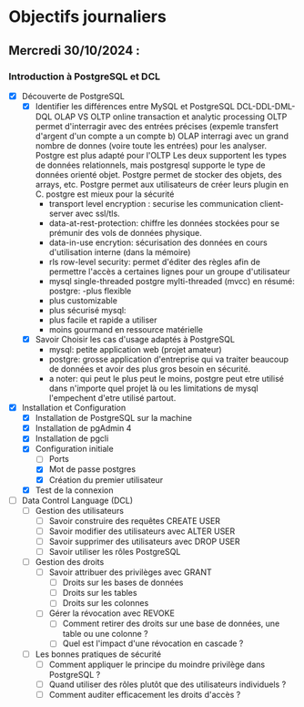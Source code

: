 # Objectifs journaliers

## Mercredi 30/10/2024 :

### Introduction à PostgreSQL et DCL

- [x] Découverte de PostgreSQL
  - [x] Identifier les différences entre MySQL et PostgreSQL
    DCL-DDL-DML-DQL
    OLAP VS OLTP
    online transaction et analytic processing
    OLTP permet d'interragir avec des entrées précises (expemle transfert d'argent d'un compte a un compte b)
    OLAP interragi avec un grand nombre de donnes (voire toute les entrées) pour les analyser.
    Postgre est plus adapté pour l'OLTP
    Les deux supportent les types de données relationnels, mais postgresql supporte le type de données orienté objet.
    Postgre permet de stocker des objets, des arrays, etc.
    Postgre permet aux utilisateurs de créer leurs plugin en C.
    postgre est mieux pour la sécurité
    - transport level encryption : securise les communication client-server avec ssl/tls.
    - data-at-rest-protection: chiffre les données stockées pour se prémunir des vols de données physique.
    - data-in-use encrytion: sécurisation des données en cours d'utilisation interne (dans la mémoire)
    - rls row-level security: permet d'éditer des règles afin de permettre l'accès a certaines lignes pour un groupe d'utilisateur
    - mysql single-threaded postgre mylti-threaded (mvcc)
    en résumé:
    postgre:
    -plus flexible
    - plus customizable
    - plus sécurisé
    mysql:
    - plus facile et rapide a utiliser
    - moins gourmand en ressource matérielle
  - [x] Savoir Choisir les cas d'usage adaptés à PostgreSQL
    - mysql: petite application web (projet amateur)
    - postgre: grosse application d'entreprise qui va traiter beaucoup de données et avoir des plus gros besoin en sécurité.
    - a noter: qui peut le plus peut le moins, postgre peut etre utilisé dans n'importe quel projet là ou les limitations de mysql l'empechent d'etre utilisé partout.

- [x] Installation et Configuration
  - [x] Installation de PostgreSQL sur la machine
  - [x] Installation de pgAdmin 4
  - [x] Installation de pgcli
  - [x] Configuration initiale
    - [ ] Ports
    - [x] Mot de passe postgres
    - [x] Création du premier utilisateur
  - [x] Test de la connexion

- [ ] Data Control Language (DCL)
  - [ ] Gestion des utilisateurs
    - [ ] Savoir construire des requêtes CREATE USER
    - [ ] Savoir modifier des utilisateurs avec ALTER USER
    - [ ] Savoir supprimer des utilisateurs avec DROP USER
    - [ ] Savoir utiliser les rôles PostgreSQL
  
  - [ ] Gestion des droits
    - [ ] Savoir attribuer des privilèges avec GRANT
      - [ ] Droits sur les bases de données
      - [ ] Droits sur les tables
      - [ ] Droits sur les colonnes
    - [ ] Gérer la révocation avec REVOKE
      - [ ] Comment retirer des droits sur une base de données, une table ou une colonne ?
      - [ ] Quel est l'impact d'une révocation en cascade ?

  - [ ] Les bonnes pratiques de sécurité
    - [ ] Comment appliquer le principe du moindre privilège dans PostgreSQL ?
    - [ ] Quand utiliser des rôles plutôt que des utilisateurs individuels ?
    - [ ] Comment auditer efficacement les droits d'accès ?